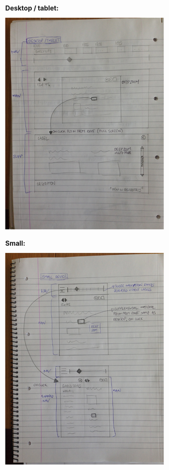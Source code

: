 ## Desktop / tablet:

![large](images/oshau-desktop-tablet-pencil-20170911.jpg)

## Small:

![small](images/oshau-small-device-pencil-20170911.jpg)

 
 
